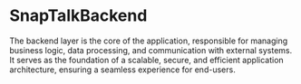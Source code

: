 # SnapTalkBackend
The backend layer is the core of the application, responsible for managing business logic, data processing, and communication with external systems. It serves as the foundation of a scalable, secure, and efficient application architecture, ensuring a seamless experience for end-users.
